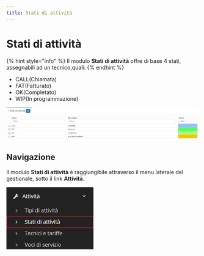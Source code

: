 ```yaml
---
title: Stati di attività
---
```


# Stati di attività

{% hint style="info" %}
Il modulo **Stati di attività** offre di base 4 stati, assegnabili ad un tecnico,quali:
{% endhint %}

* CALL\(Chiamata\)
* FAT\(Fatturato\)
* OK\(Completato\)
* WIP\(In programmazione\)

![Screenshot interfaccia stati di attivit&#xE0;](../../../.gitbook/assets/screenshotrecordstatidiattivita.PNG)

## Navigazione

Il modulo **Stati di attività** è raggiungibile attraverso il menu laterale del gestionale, sotto il link **Attività**.

![Screenshot navigazione stati di attivit&#xE0;](../../../.gitbook/assets/navigazionestatidiattivita.PNG)

